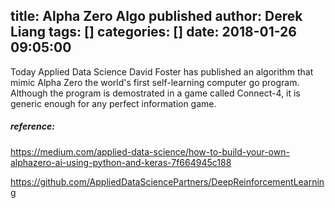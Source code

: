 title: Alpha Zero Algo published
author: Derek Liang
tags: []
categories: []
date: 2018-01-26 09:05:00
---
Today Applied Data Science David Foster has published an algorithm that mimic Alpha Zero the world's first self-learning computer go program. Although the program is demostrated in a game called Connect-4, it is generic enough for any perfect information game.


##### reference: 
https://medium.com/applied-data-science/how-to-build-your-own-alphazero-ai-using-python-and-keras-7f664945c188

https://github.com/AppliedDataSciencePartners/DeepReinforcementLearning